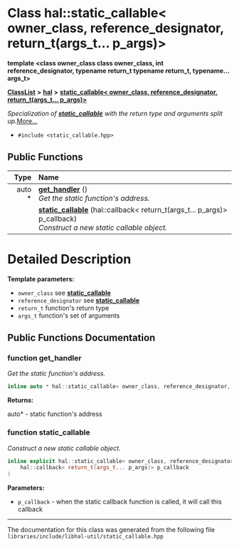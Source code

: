 

# Class hal::static\_callable&lt; owner\_class, reference\_designator, return\_t(args\_t... p\_args)&gt;

**template &lt;class owner\_class class owner\_class, int reference\_designator, typename return\_t typename return\_t, typename... args\_t&gt;**



[**ClassList**](annotated.md) **>** [**hal**](namespacehal.md) **>** [**static\_callable&lt; owner\_class, reference\_designator, return\_t(args\_t... p\_args)&gt;**](classhal_1_1static__callable_3_01owner__class_00_01reference__designator_00_01return__t_07args__t_8_8_8_01p__args_08_4.md)



_Specialization of_ [_**static\_callable**_](classhal_1_1static__callable.md) _with the return type and arguments split up._[More...](#detailed-description)

* `#include <static_callable.hpp>`





































## Public Functions

| Type | Name |
| ---: | :--- |
|  auto \* | [**get\_handler**](#function-get_handler) () <br>_Get the static function's address._  |
|   | [**static\_callable**](#function-static_callable) (hal::callback&lt; return\_t(args\_t... p\_args)&gt; p\_callback) <br>_Construct a new static callable object._  |




























# Detailed Description




**Template parameters:**


* `owner_class` see [**static\_callable**](classhal_1_1static__callable.md) 
* `reference_designator` see [**static\_callable**](classhal_1_1static__callable.md) 
* `return_t` function's return type 
* `args_t` function's set of arguments 




    
## Public Functions Documentation




### function get\_handler 

_Get the static function's address._ 
```C++
inline auto * hal::static_callable< owner_class, reference_designator, return_t(args_t... p_args)>::get_handler () 
```





**Returns:**

auto\* - static function's address 





        



### function static\_callable 

_Construct a new static callable object._ 
```C++
inline explicit hal::static_callable< owner_class, reference_designator, return_t(args_t... p_args)>::static_callable (
    hal::callback< return_t(args_t... p_args)> p_callback
) 
```





**Parameters:**


* `p_callback` - when the static callback function is called, it will call this callback 




        

------------------------------
The documentation for this class was generated from the following file `libraries/include/libhal-util/static_callable.hpp`

